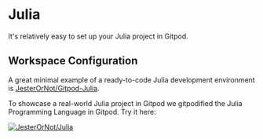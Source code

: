 # Julia

It's relatively easy to set up your Julia project in Gitpod.

## Workspace Configuration

A great minimal example of a ready-to-code Julia development environment is [JesterOrNot/Gitpod-Julia](https://github.com/JesterOrNot/Gitpod-Julia).

To showcase a real-world Julia project in Gitpod we gitpodified the Julia Programming Language in Gitpod. Try it here:

[![JesterOrNot/Julia](https://gitpod.io/button/open-in-gitpod.svg)](https://gitpod.io/#https://github.com/JesterOrNot/Julia)
